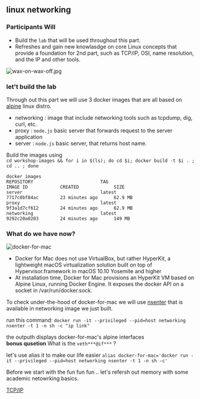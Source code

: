 linux networking
---

### Participants Will

- Build the `lab` that will be used throughout this part. 
- Refreshes and gain new knowlasdge on core Linux concepts that provide a foundation for 2nd part, such as TCP/IP, OSI, name resolution, and the IP and other tools.

![wax-on-wax-off.jpg](http://i.imgur.com/5QlICkE.gif)

### let't build the lab

Through out this part we will use 3 docker images that are all based on [alpine](https://alpinelinux.org/) linux distro. 
- networking : image that include networking tools such as tcpdump, dig, curl, etc.
- proxy : `node.js` basic server that forwards request to the server application
- server : `node.js` basic server, that returns host name.


Build the images using  
`cd workshop-images && for i in $(ls); do cd $i; docker build -t $i . ; cd .. ; done`

~~~
docker images
REPOSITORY                         TAG                                        IMAGE ID            CREATED             SIZE
server                             latest                                     7717c0bf84ac        23 minutes ago      62.9 MB
proxy                              latest                                     9f3a1d7cf612        24 minutes ago      62.9 MB
networking                         latest                                     9292c20a0203        24 minutes ago      149 MB
~~~

### What do we have now? 
![docker-for-mac](https://docs.google.com/drawings/d/112zPkz0yGVgSKYgei2pNBTYxtPAo9VG9RlDs5Efqyic/pub?w=945&h=532)

* Docker for Mac does not use VirtualBox, but rather HyperKit, a lightweight macOS virtualization solution built on top of Hypervisor.framework in macOS 10.10 Yosemite and higher 
* At installation time, Docker for Mac provisions an HyperKit VM based on Alpine Linux, running Docker Engine. It exposes the docker API on a socket in /var/run/docker.sock.

To check under-the-hood of docker-for-mac we will use [nsenter](http://man7.org/linux/man-pages/man1/nsenter.1.html) that is available in networking image we just built.

run this command:
`docker run -it --privileged --pid=host networking nsenter -t 1 -n sh -c "ip link"`

the outputh displays docker-for-mac's alpine interfaces  
**bonus qusetion**  What is the `veth***@if***` ? 

let's use alias it to make our life easier
`alias docker-for-mac='docker run -it --privileged --pid=host networking nsenter -t 1 -n sh -c'`


Before we start with the fun fun fun .. let's refersh out memory with some academic netowrking basics. 

[TCP/IP](00-networking-models/README.md)